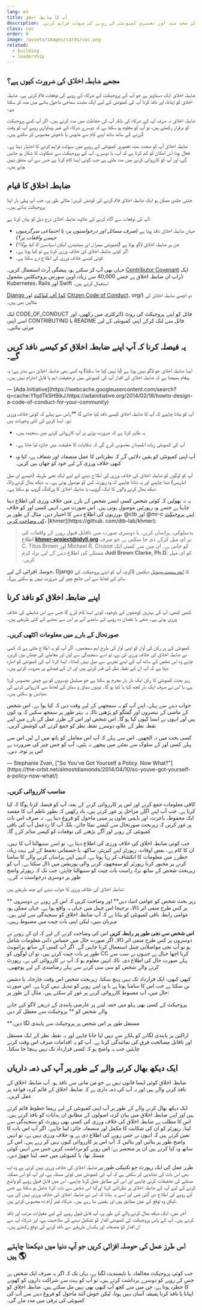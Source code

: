 ```yaml
---
lang: en
title: آپ کا ضابطہ اخلاق  
description: ضابطہ اخلاق کو اپنانے اور نافذ کر کے صحت مند اور تعمیری کمیونٹی کے رویے کی سہولت فراہم کریں۔
class: coc
order: 8
image: /assets/images/cards/coc.png
related:
  - building
  - leadership
---
```


## مجھے ضابطہ اخلاق کی ضرورت کیوں ہے؟

ضابطہ اخلاق ایک دستاویز ہے جو آپ کے پروجیکٹ کے شرکاء کے رویے کی توقعات قائم کرتی ہے۔ ضابطہ اخلاق کو اپنانا، اور نافذ کرنا آپ کی کمیونٹی کے لیے ایک مثبت سماجی ماحول بنانے میں مدد کر سکتا ہے۔

ضابطہ اخلاق نہ صرف آپ کے شرکاء کی بلکہ آپ کی حفاظت میں مدد کرتے ہیں۔ اگر آپ کسی پروجیکٹ کو برقرار رکھتے ہیں، تو آپ کو معلوم ہو سکتا ہے کہ دوسرے شرکاء کے غیر پیداواری رویے آپ کو وقت گزرنے کے ساتھ ساتھ اپنے کام سے مایوس یا ناخوش محسوس کر سکتے ہیں۔

ضابطہ اخلاق آپ کو صحت مند، تعمیری کمیونٹی کے رویے میں سہولت فراہم کرنے کا اختیار دیتا ہے۔ فعال ہونا اس امکان کو کم کرتا ہے کہ آپ، یا دوسرے، آپ کے پروجیکٹ سے تھکاوٹ کا شکار ہو جائیں گے، اور آپ کو کارروائی کرنے میں مدد ملتی ہے جب کوئی ایسا کام کرتا ہے جس سے آپ متفق نہیں ہوتے ہیں۔

## ضابطہ اخلاق کا قیام

جتنی جلدی ممکن ہو ایک ضابطہ اخلاق قائم کرنے کی کوشش کریں: مثالی طور پر، جب آپ پہلی بار اپنا پروجیکٹ بناتے ہیں۔

آپ کی توقعات سے آگاہ کرنے کے علاوہ، ضابطہ اخلاق درج ذیل کو بیان کرتا ہے:

* جہاں ضابطہ اخلاق نافذ ہوتا ہے _(صرف مسائل اور درخواستوں پر، یا اجتماعی سرگرمیوں جیسے واقعات پر؟)_
* جن پر ضابطہ اخلاق لاگو ہوتا ہے _(کمیونٹی ممبران اور مینٹینرز، لیکن اسپانسرز کا کیا ہوگا؟)_
* اگر کوئی ضابطہ اخلاق کی خلاف ورزی کرتا ہے تو کیا ہوتا ہے۔
* کوئی کیسے خلاف ورزی کی اطلاع دے سکتا ہے۔

جہاں بھی آپ کر سکتے ہو، پیشگی آرٹ استعمال کریں۔ [Contributor Covenant](https://contributor-covenant.org/) ایک ڈراپ ان ضابطہ اخلاق ہے جسے 40,000 سے زیادہ اوپن سورس پروجیکٹس بشمول Kubernetes، Rails اور Swift استعمال کرتے ہیں۔

[Django کوڈ آف کنڈکٹ](https://www.djangoproject.com/conduct/) اور [Citizen Code of Conduct](https://web.archive.org/web/20200330154000/http://citizencodeofconduct)۔ org/) دو اچھے ضابطہ اخلاق کی مثالیں بھی ہیں۔

ایک CODE_OF_CONDUCT فائل کو اپنے پروجیکٹ کی روٹ ڈائرکٹری میں رکھیں، اور اسے اپنی CONTRIBUTING یا README فائل سے لنک کرکے اپنی کمیونٹی کے لیے مرئی بنائیں۔

## یہ فیصلہ کرنا کہ آپ اپنے ضابطہ اخلاق کو کیسے نافذ کریں گے۔

<aside markdown="1" class="pquote">
  ایسا ضابطہ اخلاق جو لاگو نہیں ہوتا ہے (یا نہیں کیا جا سکتا) وہ کسی بھی ضابطہ اخلاق سے بدتر ہے: یہ پیغام بھیجتا ہے کہ ضابطہ اخلاق کی اقدار آپ کی کمیونٹی میں درحقیقت اہم یا قابل احترام نہیں ہیں۔
  <p markdown="1" class="pquote-credit">
— [Ada Initiative](https://webcache.googleusercontent.com/search?q=cache:YfqdTk5H9ikJ:https://adainitiative.org/2014/02/18/howto-design-a-code-of-conduct-for-your-community)
  </p>
</aside>

آپ کو بتانا چاہیے کہ آپ کا ضابطہ اخلاق کیسے نافذ کیا جائے گا **_اس سے پہلے کہ کوئی خلاف ورزی ہو۔ ایسا کرنے کی کئی وجوہات ہیں:

* یہ ظاہر کرتا ہے کہ ضرورت پڑنے پر آپ کارروائی کرنے میں سنجیدہ ہیں۔

* آپ کی کمیونٹی زیادہ اطمینان محسوس کرے گی کہ شکایات کا حقیقت میں جائزہ لیا جاتا ہے۔

* آپ اپنی کمیونٹی کو یقین دلائیں گے کہ نظرثانی کا عمل منصفانہ اور شفاف ہے، کیا وہ کبھی خلاف ورزی کے لیے خود کو چھان بین کریں۔

آپ کو لوگوں کو ضابطہ اخلاق کی خلاف ورزی کی اطلاع دینے کے لیے ایک نجی طریقہ (جیسے ای میل ایڈریس) دینا چاہیے اور یہ بتانا چاہیے کہ وہ رپورٹ کس کو موصول ہوتی ہے۔ یہ دیکھ بھال کرنے والا، دیکھ بھال کرنے والوں کا ایک گروپ، یا ضابطہ اخلاق کا ورکنگ گروپ ہو سکتا ہے۔

یہ نہ بھولیں کہ کوئی شخص کسی ایسے شخص کے بارے میں خلاف ورزی کی اطلاع دینا چاہتا ہے جسے وہ رپورٹیں موصول ہوتی ہیں۔ اس صورت میں، انہیں کسی اور کو خلاف ورزیوں کی اطلاع دینے کا اختیار دیں۔ مثال کے طور پر، @ctb اور @mr-c [اپنے پروجیکٹ کی وضاحت کریں](https://github.com/dib-lab/khmer/blob/HEAD/CODE_OF_CONDUCT.rst)، [khmer](https://github. com/dib-lab/khmer):

> بدسلوکی، ہراساں کرنے، یا دوسری صورت میں ناقابل قبول رویے کے واقعات کی اطلاع **khmer-project@idyll.org** پر ای میل کرکے دی جا سکتی ہے جو صرف C. Titus Brown اور Michael R. Crusoe کو جاتی ہے۔ ان میں سے کسی ایک مسئلے کی اطلاع دینے کے لیے براہ کرم **Judi Brown Clarke, Ph.D.** کو ای میل کریں۔

حوصلہ افزائی کے لیے، Django کا [انفورسمنٹ مینوئل](https://www.djangoproject.com/conduct/enforcement-manual/) دیکھیں (اگرچہ آپ کو اپنے پروجیکٹ کے سائز کے لحاظ سے اس جامع چیز کی ضرورت نہیں ہو سکتی ہے)۔

## اپنے ضابطہ اخلاق کو نافذ کرنا

کبھی کبھی، آپ کی بہترین کوششوں کے باوجود، کوئی ایسا کام کرے گا جس سے اس ضابطے کی خلاف ورزی ہوتی ہے۔ منفی یا نقصان دہ رویے کے سامنے آنے پر اس سے نمٹنے کے کئی طریقے ہیں۔

### صورتحال کے بارے میں معلومات اکٹھی کریں۔

کمیونٹی کے ہر رکن کی آواز کو اپنی آواز کی طرح اہم سمجھیں۔ اگر آپ کو یہ اطلاع ملتی ہے کہ کسی نے ضابطہ اخلاق کی خلاف ورزی کی ہے، تو اسے سنجیدگی سے لیں اور معاملے کی چھان بین کریں، چاہے وہ اس شخص کے ساتھ آپ کے اپنے تجربے سے میل نہیں کھاتا۔ ایسا کرنا آپ کی کمیونٹی کو اشارہ دیتا ہے کہ آپ ان کے نقطہ نظر کی قدر کرتے ہیں اور ان کے فیصلے پر بھروسہ کرتے ہیں۔

زیر بحث کمیونٹی کا رکن ایک بار بار مجرم ہو سکتا ہے جو مسلسل دوسروں کو بے چینی محسوس کرتا ہے، یا اس نے صرف ایک بار کچھ کہا یا کیا ہو گا۔ دونوں سیاق و سباق کے لحاظ سے کارروائی کرنے کی بنیادیں ہو سکتی ہیں۔

جواب دینے سے پہلے، اپنے آپ کو یہ سمجھنے کے لیے وقت دیں کہ کیا ہوا ہے۔ اس شخص کے ماضی کے تبصروں اور گفتگو کو پڑھیں تاکہ یہ بہتر طور پر سمجھ سکیں کہ وہ کون ہیں اور انہوں نے ایسا کیوں کیا ہو گا۔ اس شخص اور اس کے طرز عمل کے بارے میں اپنے نقطہ نظر کے علاوہ دوسرے نقطہ نظر کو جمع کرنے کی کوشش کریں۔

<aside markdown="1" class="pquote">
  کسی بحث میں نہ الجھیں۔ اس سے پہلے کہ آپ اس معاملے کو ہاتھ میں لے لیں اس سے پہلے کسی اور کے سلوک سے نمٹنے میں پیچھے نہ ہٹیں۔ آپ کو جس چیز کی ضرورت ہے اس پر توجہ دیں۔
  <p markdown="1" class="pquote-credit">
— Stephanie Zvan, ["So You've Got Yourself a Policy. Now What?"](https://the-orbit.net/almostdiamonds/2014/04/10/so-youve-got-yourself-a-policy-now-what/)
  </p>
</aside>

### مناسب کارروائی کریں۔

کافی معلومات جمع کرنے اور اس پر کارروائی کرنے کے بعد، آپ کو فیصلہ کرنا ہوگا کہ کیا کرنا ہے۔ جب آپ اپنے اگلے مراحل پر غور کرتے ہیں، یاد رکھیں کہ بطور ناظم آپ کا مقصد ایک محفوظ، باعزت، اور باہمی تعاون پر مبنی ماحول کو فروغ دینا ہے۔ نہ صرف اس بات پر غور کریں کہ زیربحث صورتحال سے کیسے نمٹا جائے، بلکہ آپ کا ردعمل آپ کی باقی کمیونٹی کے رویے اور آگے بڑھنے کی توقعات کو کیسے متاثر کرے گا۔

جب کوئی ضابطہ اخلاق کی خلاف ورزی کی اطلاع دیتا ہے، تو اسے سنبھالنا آپ کا نہیں، ان کا کام ہے۔ بعض اوقات، رپورٹر اپنے کیریئر، ساکھ، یا جسمانی تحفظ کے لیے بہت زیادہ خطرے میں معلومات کا انکشاف کر رہا ہوتا ہے۔ انہیں اپنے ہراساں کرنے والے کا سامنا کرنے پر مجبور کرنا رپورٹر کو سمجھوتہ کرنے والی پوزیشن میں ڈال سکتا ہے۔ آپ کو زیربحث شخص کے ساتھ براہ راست بات چیت کو سنبھالنا چاہئے، جب تک کہ رپورٹر واضح طور پر دوسری درخواست نہ کرے۔

ضابطہ اخلاق کی خلاف ورزی کا جواب دینے کے چند طریقے ہیں:

** زیر بحث شخص کو عوامی انتباہ دیں** اور وضاحت کریں کہ اس کے رویے نے دوسروں پر کس طرح منفی اثر ڈالا، ترجیحا اس چینل میں جہاں یہ واقع ہوا ہے۔ جہاں ممکن ہو، عوامی رابطہ باقی کمیونٹی کو بتاتا ہے کہ آپ ضابطہ اخلاق کو سنجیدگی سے لیتے ہیں۔ مہربان بنیں، لیکن اپنی بات چیت میں مضبوط رہیں۔

**اس شخص سے نجی طور پر رابطہ کریں** اس کی وضاحت کرنے کے لیے کہ ان کے رویے نے دوسروں پر کس طرح منفی اثر ڈالا۔ اگر صورت حال میں حساس ذاتی معلومات شامل ہو تو آپ نجی مواصلاتی چینل استعمال کرنا چاہیں گے۔ اگر آپ کسی کے ساتھ پرائیویٹ طور پر بات چیت کرتے ہیں، تو ان لوگوں کو CC کرنا اچھا خیال ہے جنہوں نے سب سے پہلے صورت حال کی اطلاع دی، تاکہ انہیں معلوم ہو کہ آپ نے کارروائی کی ہے۔ رپورٹ کرنے والے شخص کو سی سی کرنے سے پہلے رضامندی کے لیے پوچھیں۔

کبھی کبھی، ایک قرارداد تک نہیں پہنچ سکتا. زیربحث شخص اس وقت جارحانہ یا دشمن بن سکتا ہے جب اس کا سامنا ہوتا ہے یا وہ اپنے رویے کو تبدیل نہیں کرتا ہے۔ اس صورت حال میں، آپ مضبوط کارروائی کرنے پر غور کر سکتے ہیں۔ مثال کے طور پر:

پروجیکٹ کے کسی بھی پہلو میں حصہ لینے پر عارضی پابندی کے ذریعے لاگو کیے جانے والے شخص کو ** پروجیکٹ سے معطل کر دیں

**مستقل طور پر اس شخص پر پروجیکٹ سے پابندی لگا دیں۔

اراکین پر پابندی لگانے کو ہلکے سے نہیں لیا جانا چاہیے اور یہ نقطہ نظر کے ایک مستقل اور ناقابل مصالحت فرق کی نمائندگی کرتا ہے۔ آپ کو یہ اقدامات صرف اس وقت کرنے چاہئیں جب یہ واضح ہو کہ کسی قرارداد تک نہیں پہنچا جا سکتا۔

## ایک دیکھ بھال کرنے والے کے طور پر آپ کی ذمہ داریاں

ضابطہ اخلاق کوئی ایسا قانون نہیں ہے جو من مانی سے نافذ ہو۔ آپ ضابطہ اخلاق کے نافذ کرنے والے ہیں اور یہ آپ کی ذمہ داری ہے کہ ضابطہ اخلاق کے قائم کردہ قواعد پر عمل کریں۔

ایک دیکھ بھال کرنے والے کے طور پر آپ اپنی کمیونٹی کے لیے رہنما خطوط قائم کرتے ہیں اور اپنے ضابطہ اخلاق میں بیان کردہ اصولوں کے مطابق ان ہدایات کو نافذ کرتے ہیں۔ اس کا مطلب ہے ضابطہ اخلاق کی خلاف ورزی کی کسی بھی رپورٹ کو سنجیدگی سے لینا۔ رپورٹر کو ان کی شکایت کا مکمل اور منصفانہ جائزہ لینا چاہیے۔ اگر آپ اس بات کا تعین کرتے ہیں کہ انہوں نے جس رویے کی اطلاع دی ہے وہ خلاف ورزی نہیں ہے، تو انہیں واضح طور پر بتائیں اور بتائیں کہ آپ اس پر کارروائی کیوں نہیں کر رہے ہیں۔ اس کے ساتھ وہ کیا کرتے ہیں ان پر منحصر ہے: اس رویے کو برداشت کریں جس سے انہیں کوئی مسئلہ تھا، یا کمیونٹی میں حصہ لینا چھوڑ دیں۔

طرز عمل کی ایک رپورٹ جو _تکنیکی طور پر_ ضابطہ اخلاق کی خلاف ورزی نہیں کرتی ہے وہ اب بھی اس بات کی نشاندہی کر سکتی ہے کہ آپ کی کمیونٹی میں کوئی مسئلہ ہے، اور آپ کو اس ممکنہ مسئلے کی تحقیقات کرنی چاہیے اور اس کے مطابق عمل کرنا چاہیے۔ اس میں قابل قبول رویے کو واضح کرنے کے لیے آپ کے ضابطہ اخلاق پر نظرثانی کرنا اور/یا اس شخص سے بات کرنا شامل ہو سکتا ہے جس کے رویے کی اطلاع دی گئی تھی اور اسے یہ بتانا کہ اس نے ضابطہ اخلاق کی خلاف ورزی نہیں کی ہے، لیکن وہ توقع کے عین مطابق ہیں اور یقینی بنا رہے ہیں۔ شرکاء غیر آرام دہ محسوس کرتے ہیں.

آخر میں، ایک دیکھ بھال کرنے والے کے طور پر، آپ قابل قبول رویے کے لیے معیارات مرتب اور نافذ کرتے ہیں۔ آپ کے پاس پروجیکٹ کی کمیونٹی اقدار کو تشکیل دینے کی صلاحیت ہے، اور شرکاء آپ سے ان اقدار کو منصفانہ اور یکساں طریقے سے نافذ کرنے کی توقع رکھتے ہیں۔

## اس طرز عمل کی حوصلہ افزائی کریں جو آپ دنیا میں دیکھنا چاہتے ہیں 🌎

جب کوئی پروجیکٹ مخالفانہ یا ناپسندیدہ لگتا ہے، یہاں تک کہ اگر یہ صرف ایک شخص ہے جس کے رویے کو دوسرے برداشت کرتے ہیں، تو آپ کو بہت سے شراکت داروں کو کھونے کا خطرہ ہوتا ہے، جن میں سے کچھ آپ کبھی بھی نہیں مل سکتے ہیں۔ ضابطہ اخلاق کو اپنانا یا نافذ کرنا ہمیشہ آسان نہیں ہوتا، لیکن خوش آئند ماحول کو فروغ دینے سے آپ کی کمیونٹی کی ترقی میں مدد ملے گی۔